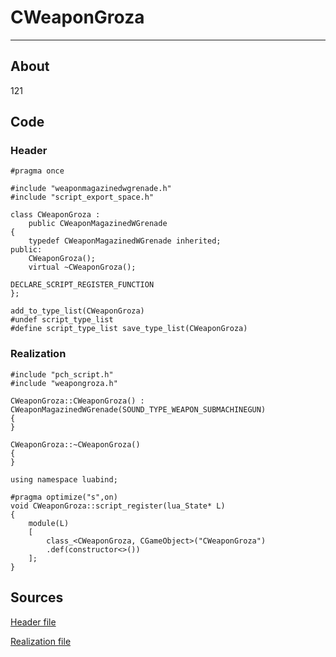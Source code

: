 # CWeaponGroza

___

## About

121

## Code

### Header

```C++,icon=.devicon-cplusplus-plain,filepath="src/xrGame/WeaponGroza.h"
#pragma once

#include "weaponmagazinedwgrenade.h"
#include "script_export_space.h"

class CWeaponGroza :
	public CWeaponMagazinedWGrenade
{
	typedef CWeaponMagazinedWGrenade inherited;
public:
	CWeaponGroza();
	virtual ~CWeaponGroza();

DECLARE_SCRIPT_REGISTER_FUNCTION
};

add_to_type_list(CWeaponGroza)
#undef script_type_list
#define script_type_list save_type_list(CWeaponGroza)
```

### Realization

```C++,icon=.devicon-cplusplus-plain,filepath="src/xrGame/WeaponGroza.cpp"
#include "pch_script.h"
#include "weapongroza.h"

CWeaponGroza::CWeaponGroza() : CWeaponMagazinedWGrenade(SOUND_TYPE_WEAPON_SUBMACHINEGUN)
{
}

CWeaponGroza::~CWeaponGroza()
{
}

using namespace luabind;

#pragma optimize("s",on)
void CWeaponGroza::script_register(lua_State* L)
{
	module(L)
	[
		class_<CWeaponGroza, CGameObject>("CWeaponGroza")
		.def(constructor<>())
	];
}
```

## Sources

[Header file](https://bitbucket.org/anomalymod/xray-monolith/src/028ccf5f5189b393396480076b11e40852ba3ecd/src/xrGame/WeaponGroza.h)

[Realization file](https://bitbucket.org/anomalymod/xray-monolith/src/028ccf5f5189b393396480076b11e40852ba3ecd/src/xrGame/WeaponGroza.cpp)
